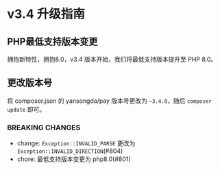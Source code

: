 # v3.4 升级指南

##  PHP最低支持版本变更

拥抱新特性，拥抱8.0，v3.4 版本开始，我们将最低支持版本提升至 PHP 8.0。

## 更改版本号

将 composer.json 的 yansongda/pay 版本号更改为 `~3.4.0`，随后 `composer update` 即可。

### BREAKING CHANGES

- change: `Exception::INVALID_PARSE` 更改为 `Exception::INVALID_DIRECTION`(#804)
- chore: 最低支持版本变更为 php8.0(#801)
